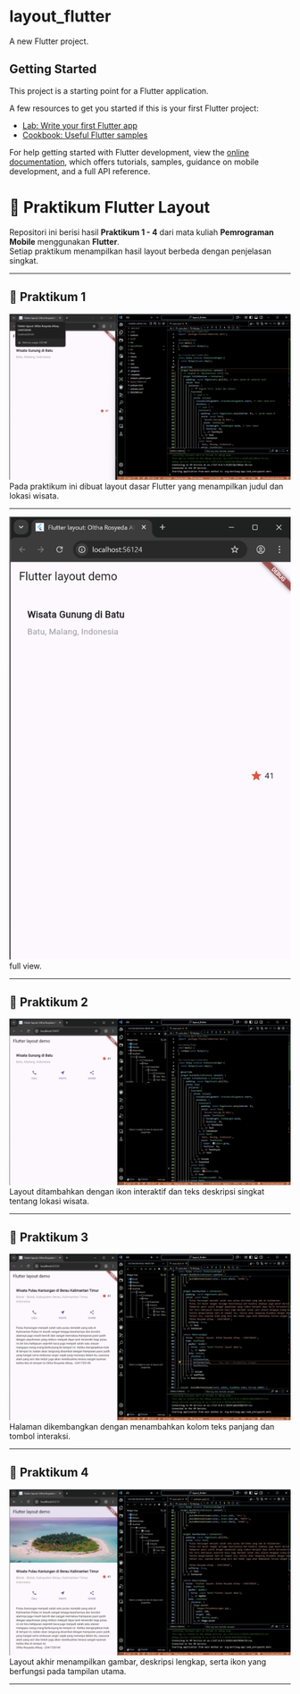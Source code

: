 # layout_flutter

A new Flutter project.

## Getting Started

This project is a starting point for a Flutter application.

A few resources to get you started if this is your first Flutter project:

- [Lab: Write your first Flutter app](https://docs.flutter.dev/get-started/codelab)
- [Cookbook: Useful Flutter samples](https://docs.flutter.dev/cookbook)

For help getting started with Flutter development, view the
[online documentation](https://docs.flutter.dev/), which offers tutorials,
samples, guidance on mobile development, and a full API reference.

# 📱 Praktikum Flutter Layout

Repositori ini berisi hasil **Praktikum 1 - 4** dari mata kuliah **Pemrograman Mobile** menggunakan **Flutter**.  
Setiap praktikum menampilkan hasil layout berbeda dengan penjelasan singkat.

---

## 🧪 Praktikum 1
![Praktikum 1](./images/praktikum1_a.jpeg)
Pada praktikum ini dibuat layout dasar Flutter yang menampilkan judul dan lokasi wisata.

---

![Praktikum 1](./images/praktikum1_b.jpeg)  
full view.

---

## 🧪 Praktikum 2
![Praktikum 2](./images/praktikum2.jpeg)  
Layout ditambahkan dengan ikon interaktif dan teks deskripsi singkat tentang lokasi wisata.

---

## 🧪 Praktikum 3
![Praktikum 3](./images/praktikum3.jpeg)  
Halaman dikembangkan dengan menambahkan kolom teks panjang dan tombol interaksi.

---

## 🧪 Praktikum 4
![Praktikum 4](./images/praktikum4.jpeg)  
Layout akhir menampilkan gambar, deskripsi lengkap, serta ikon yang berfungsi pada tampilan utama.

---

